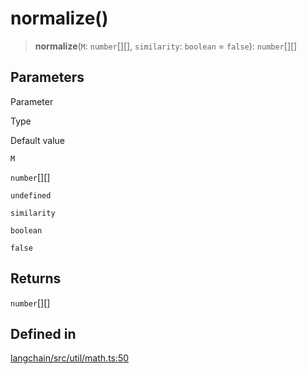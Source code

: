 normalize()
===========

> **normalize**(`M`: `number`\[\]\[\], `similarity`: `boolean` = `false`): `number`\[\]\[\]

Parameters[](#parameters "Direct link to Parameters")
------------------------------------------------------

Parameter

Type

Default value

`M`

`number`\[\]\[\]

`undefined`

`similarity`

`boolean`

`false`

Returns[](#returns "Direct link to Returns")
---------------------------------------------

`number`\[\]\[\]

Defined in[](#defined-in "Direct link to Defined in")
------------------------------------------------------

[langchain/src/util/math.ts:50](https://github.com/hwchase17/langchainjs/blob/1c1274d/langchain/src/util/math.ts#L50)